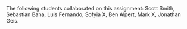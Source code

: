 The following students collaborated on this assignment: Scott Smith, Sebastian Bana, Luis Fernando, Sofyia X, Ben Alpert, Mark X, Jonathan Geis.
